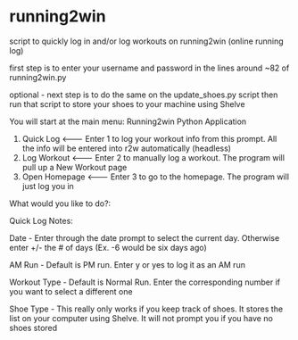 # running2win
script to quickly log in and/or log workouts on running2win (online running log)



first step is to enter your username and password in the lines around ~82 of running2win.py

optional - next step is to do the same on the update_shoes.py script then run that script to store your shoes to your machine using Shelve

You will start at the main menu:
Running2win Python Application

1. Quick Log   		<--- Enter 1 to log your workout info from this prompt.  All the info will be entered into r2w automatically (headless)
2. Log Workout 		<--- Enter 2 to manually log a workout.  The program will pull up a New Workout page
3. Open Homepage 	<--- Enter 3 to go to the homepage.  The program will just log you in

What would you like to do?:


Quick Log Notes:

Date - Enter through the date prompt to select the current day. Otherwise enter +/- the # of days (Ex. -6 would be six days ago)

AM Run - Default is PM run. Enter y or yes to log it as an AM run

Workout Type - Default is Normal Run.  Enter the corresponding number if you want to select a different one

Shoe Type - This really only works if you keep track of shoes.  It stores the list on your computer using Shelve. It will not prompt you if you have no shoes stored

